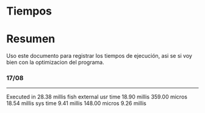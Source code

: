 # Tiempos
# Resumen
Uso este documento para registrar los tiempos de ejecución, asi se si voy bien con la optimizacion del programa.

### 17/08
________________________________________________________
Executed in   28.38 millis    fish           external
   usr time   18.90 millis  359.00 micros   18.54 millis
   sys time    9.41 millis  148.00 micros    9.26 millis

